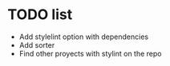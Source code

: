 # TODO list

- Add stylelint option with dependencies
- Add sorter
- Find other proyects with stylint on the repo
